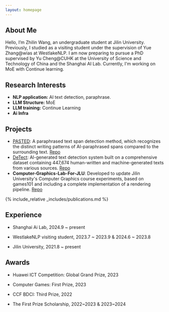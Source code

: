```yaml
---
layout: homepage
---
```


<head> 
    <script defer src="https://use.fontawesome.com/releases/v5.0.13/js/all.js"></script> 
    <script defer src="https://use.fontawesome.com/releases/v5.0.13/js/v4-shims.js"></script> 
</head> 
<link rel="stylesheet" href="https://use.fontawesome.com/releases/v5.0.13/css/all.css">

## About Me

Hello, I’m Zhilin Wang, an undergraduate student at Jilin University. Previously, I studied as a visiting student under the supervision of Yue Zhang@wias at WestlakeNLP. I am now preparing to pursue a PhD supervised by Yu Cheng@CUHK at the University of Science and Technology of China and the Shanghai AI Lab.
Currently, I'm working on MoE with Continue learning.

## Research Interests

- **NLP application:** AI text detection, paraphrase.
- **LLM Structure:** MoE
- **LLM training:** Continue Learning
- **Ai Infra**

## Projects

- [PASTED](https://detect.westlake.edu.cn/ptd/): A paraphrased text span detection method, which recognizes the distinct writing patterns of AI-paraphrased spans compared to the surrounding text.<i class="fa fa-github" aria-hidden="true"></i> [Repo](https://github.com/Linzwcs/PASTED)
- [DeTect](https://detect.westlake.edu.cn/#/): AI-generated text detection system built on a comprehensive dataset containing 447,674 human-written and machine-generated texts from various sources. <i class="fa fa-github" aria-hidden="true"></i> [Repo](https://github.com/yafuly/DeepfakeTextDetect)
- **Computer-Graphics-Lab-For-JLU**: Developed to update Jilin University's Computer Graphics course experiments, based on games101 and including a complete implementation of a rendering pipeline.<i class="fa fa-github" aria-hidden="true"></i> [Repo](https://github.com/Linzwcs/Computer-Graphics-Lab-For-JLU)

{% include_relative _includes/publications.md %}

<!-- {% include_relative _includes/services.md %}-->

## Experience

- Shanghai Ai Lab, 2024.9 ~ present

- WestlakeNLP visiting student, 2023.7 ~ 2023.9 & 2024.6 ~ 2023.8

- Jilin University, 2021.8 ~ present

## Awards

- Huawei ICT Competition: Global Grand Prize, 2023

- Computer Games: First Prize, 2023

- CCF BDCI: Third Prize, 2022

- The First Prize Scholarship, 2022~2023 & 2023~2024
